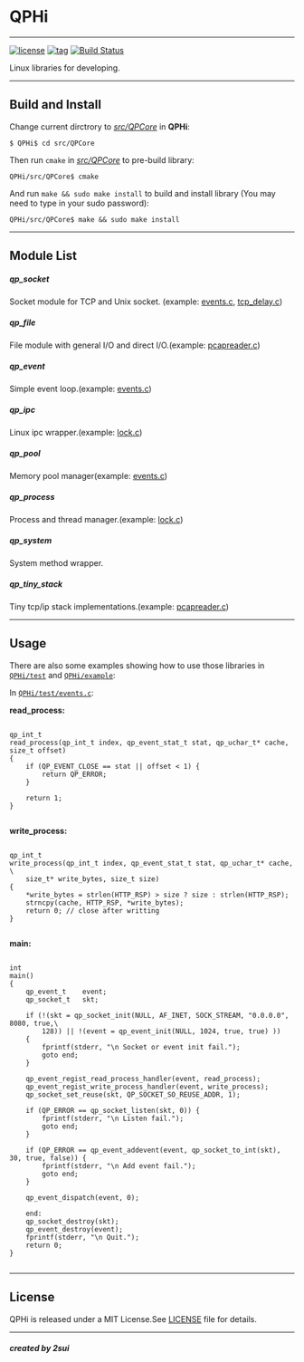 
# QPHi

----
[![license](https://img.shields.io/badge/license-MIT%20License-blue.svg)](https://mit-license.org/)
[![tag](https://img.shields.io/badge/tag-v1.1.1-yellow.svg)](https://github.com/2sui/QPHi/tree/1.0.0)
[![Build Status](https://travis-ci.org/2sui/QPHi.svg?branch=master)](https://travis-ci.org/2sui/QPHi)

Linux libraries for developing.

----

## Build and Install
Change current dirctrory to [_src/QPCore_](./src/QPCore) in **QPHi**:

```
$ QPHi$ cd src/QPCore
```
Then run `cmake` in [_src/QPCore_](./src/QPCore) to pre-build library:

```
QPHi/src/QPCore$ cmake
```
And run `make && sudo make install` to build and install library (You may need to type in your sudo password):

```
QPHi/src/QPCore$ make && sudo make install
```

----

## Module List
##### qp_socket
Socket module for TCP and Unix socket. (example: [events.c](./test/events.c), [tcp_delay.c](./test/tcp_delay.c))

##### qp_file
File module with general I/O and direct I/O.(example: [pcapreader.c](./test/pcapreader.c))

##### qp_event
Simple event loop.(example: [events.c](./test/events.c))

##### qp_ipc
Linux ipc wrapper.(example: [lock.c](./test/lock.c))

##### qp_pool
Memory pool manager(example: [events.c](./test/events.c))

##### qp_process
Process and thread manager.(example: [lock.c](./test/lock.c))

##### qp_system
System method wrapper.

##### qp_tiny_stack
Tiny tcp/ip stack implementations.(example: [pcapreader.c](./test/pcapreader.c))

----

## Usage
There are also some examples showing how to use those libraries in [`QPHi/test`](./test) and [`QPHi/example`](./example):

In [`QPHi/test/events.c`](./test/events.c):

__read_process:__


```

qp_int_t
read_process(qp_int_t index, qp_event_stat_t stat, qp_uchar_t* cache, size_t offset)
{
    if (QP_EVENT_CLOSE == stat || offset < 1) {
        return QP_ERROR;
    }
    
    return 1;
}


```

__write_process:__


```

qp_int_t
write_process(qp_int_t index, qp_event_stat_t stat, qp_uchar_t* cache, \
    size_t* write_bytes, size_t size)
{
    *write_bytes = strlen(HTTP_RSP) > size ? size : strlen(HTTP_RSP);
    strncpy(cache, HTTP_RSP, *write_bytes);
    return 0; // close after writting
}


```

__main:__


```

int
main()
{
    qp_event_t    event;
    qp_socket_t   skt;
    
    if (!(skt = qp_socket_init(NULL, AF_INET, SOCK_STREAM, "0.0.0.0", 8080, true,\
        128)) || !(event = qp_event_init(NULL, 1024, true, true) )) 
    {
        fprintf(stderr, "\n Socket or event init fail.");
        goto end;
    }
    
    qp_event_regist_read_process_handler(event, read_process);
    qp_event_regist_write_process_handler(event, write_process);
    qp_socket_set_reuse(skt, QP_SOCKET_SO_REUSE_ADDR, 1);
    
    if (QP_ERROR == qp_socket_listen(skt, 0)) {
        fprintf(stderr, "\n Listen fail.");
        goto end;
    }
    
    if (QP_ERROR == qp_event_addevent(event, qp_socket_to_int(skt), 30, true, false)) {
        fprintf(stderr, "\n Add event fail.");
        goto end;
    }
    
    qp_event_dispatch(event, 0);
    
    end:
    qp_socket_destroy(skt);
    qp_event_destroy(event);
    fprintf(stderr, "\n Quit.");
    return 0;
}


```

----

## License
QPHi is released under a MIT License.See [LICENSE](./LICENSE) file for details.

----

##### created by 2sui


